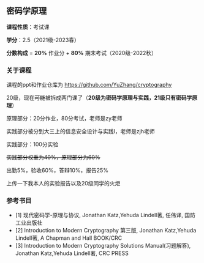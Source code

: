 ## 密码学原理

**课程性质**：考试课

**学分**：2.5（2021级-2023春）

**分数构成** = **20%** 作业分 + **80%** 期末考试（2020级-2022秋）

### 关于课程

课程的ppt和作业仓库为 https://github.com/YuZhang/cryptography

20级，现在~~可能~~被拆成两门课了（**20级为密码学原理与实践，21级只有密码学原理**）

原理部分：20分作业，80分考试，老师是zy老师

实践部分被分到大三上的信息安全设计与实践I，老师是zjh老师

实践部分：100分实验

~~实践部分权重为40%，原理部分为60%~~

出勤5%，验收60%，答辩10%，报告25%

上传一下我本人的实验报告以及20级同学的火炬

### 参考书目

- [1] 现代密码学-原理与协议, Jonathan Katz,Yehuda Lindell著, 任伟译, 国防工业出版社
- [2] Introduction to Modern Cryptography 第三版, Jonathan Katz,Yehuda Lindell著, A Chapman and Hall BOOK/CRC
- [3] Introduction to Modern Cryptography Solutions Manual(习题解答), Jonathan Katz,Yehuda Lindell著, CRC PRESS
